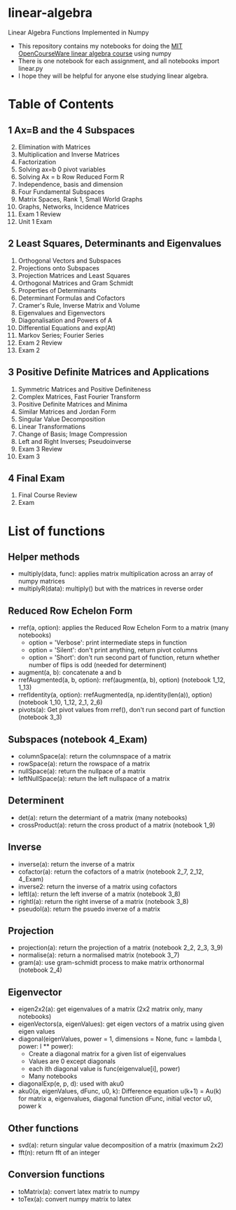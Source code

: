 # linear-algebra
Linear Algebra Functions Implemented in Numpy
- This repository contains my notebooks for doing the [MIT OpenCourseWare linear algebra course](https://ocw.mit.edu/courses/18-06sc-linear-algebra-fall-2011/) using numpy
- There is one notebook for each assignment, and all notebooks import linear.py
- I hope they will be helpful for anyone else studying linear algebra. 

# Table of Contents

## 1 Ax=B and the 4 Subspaces
2. Elimination with Matrices
3. Multiplication and Inverse Matrices
4. Factorization
7. Solving ax=b 0 pivot variables
8. Solving Ax = b Row Reduced Form R
9. Independence, basis and dimension
10. Four Fundamental Subspaces
11. Matrix Spaces, Rank 1, Small World Graphs
12. Graphs, Networks, Incidence Matrices
13. Exam 1 Review
14. Unit 1 Exam

## 2 Least Squares, Determinants and Eigenvalues
1. Orthogonal Vectors and Subspaces
2. Projections onto Subspaces
3. Projection Matrices and Least Squares
4. Orthogonal Matrices and Gram Schmidt
5. Properties of Determinants
6. Determinant Formulas and Cofactors
7. Cramer's Rule, Inverse Matrix and Volume
8. Eigenvalues and Eigenvectors
9. Diagonalisation and Powers of A
10. Differential Equations and exp(At)
11. Markov Series; Fourier Series
12. Exam 2 Review
13. Exam 2

## 3 Positive Definite Matrices and Applications
1. Symmetric Matrices and Positive Definiteness
2. Complex Matrices, Fast Fourier Transform
3. Positive Definite Matrices and Minima
4. Similar Matrices and Jordan Form
5. Singular Value Decomposition
6. Linear Transformations
7. Change of Basis; Image Compression
8. Left and Right Inverses; Pseudoinverse
9. Exam 3 Review
10. Exam 3

## 4 Final Exam
1. Final Course Review
2. Exam

# List of functions

## Helper methods
- multiply(data, func): applies matrix multiplication across an array of numpy matrices
- multiplyR(data): multiply() but with the matrices in reverse order

## Reduced Row Echelon Form
- rref(a, option): applies the Reduced Row Echelon Form to a matrix (many notebooks)
  - option = 'Verbose': print intermediate steps in function
  - option = 'Silent': don't print anything, return pivot columns
  - option = 'Short': don't run second part of function, return whether number of flips is odd (needed for determinent)
- augment(a, b): concatenate a and b
- rrefAugmented(a, b, option): rref(augment(a, b), option) (notebook 1_12, 1_13)
- rrefIdentity(a, option): rrefAugmented(a, np.identity(len(a)), option) (notebook 1_10, 1_12, 2_1, 2_6)
- pivots(a): Get pivot values from rref(), don't run second part of function (notebook 3_3)

## Subspaces (notebook 4_Exam)
- columnSpace(a): return the columnspace of a matrix
- rowSpace(a): return the rowspace of a matrix
- nullSpace(a): return the nullpace of a matrix
- leftNullSpace(a): return the left nullspace of a matrix

## Determinent
- det(a): return the determiant of a matrix (many notebooks)
- crossProduct(a): return the cross product of a matrix (notebook 1_9)

## Inverse
- inverse(a): return the inverse of a matrix
- cofactor(a): return the cofactors of a matrix (notebook 2_7, 2_12, 4_Exam)
- inverse2: return the inverse of a matrix using cofactors 
- leftI(a): return the left inverse of a matrix (notebook 3_8)
- rightI(a): return the right inverse of a matrix (notebook 3_8)
- pseudoI(a): return the psuedo inverxe of a matrix

## Projection
- projection(a): return the projection of a matrix (notebook 2_2, 2_3, 3_9)
- normalise(a): return a normalised matrix (notebook 3_7)
- gram(a): use gram-schmidt process to make matrix orthonormal (notebook 2_4)

## Eigenvector
- eigen2x2(a): get eigenvalues of a matrix (2x2 matrix only, many notebooks)
- eigenVectors(a, eigenValues): get eigen vectors of a matrix using given eigen values
- diagonal(eigenValues, power = 1, dimensions = None, func = lambda l, power: l ** power): 
  - Create a diagonal matrix for a given list of eigenvalues
  - Values are 0 except diagonals
  - each ith diagonal value is func(eigenvalue[i], power)
  - Many notebooks
- diagonalExp(e, p, d): used with aku0
- aku0(a, eigenValues, dFunc, u0, k): Difference equation u(k+1) = Au(k) for matrix a, eigenvalues, diagonal function dFunc, initial vector u0, power k

## Other functions
- svd(a): return singular value decomposition of a matrix (maximum 2x2)
- fft(n): return fft of an integer

## Conversion functions
- toMatrix(a): convert latex matrix to numpy
- toTex(a): convert numpy matrix to latex